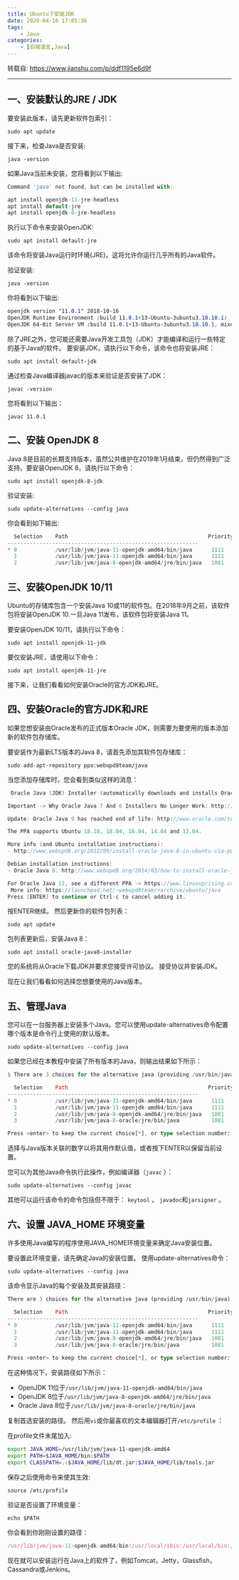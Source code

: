 ```yaml
---
title: Ubuntu下安装JDK
date: 2020-04-16 17:05:36
tags: 
	- Java
categories: 
    - [后端语言,Java]
---
```


转载自: https://www.jianshu.com/p/ddf1195e6d9f

---

## 一、安装默认的JRE / JDK

要安装此版本，请先更新软件包索引：

```shell
sudo apt update
```

接下来，检查Java是否安装:

```shell
java -version
```

如果Java当前未安装，您将看到以下输出:

```dart
Command 'java' not found, but can be installed with:

apt install openjdk-11-jre-headless
apt install default-jre            
apt install openjdk-8-jre-headless 
```

执行以下命令来安装OpenJDK:

```shell
sudo apt install default-jre
```

该命令将安装Java运行时环境(JRE)。这将允许你运行几乎所有的Java软件。

验证安装:

```shell
java -version
```

<!--more-->

你将看到以下输出:

```css
openjdk version "11.0.1" 2018-10-16
OpenJDK Runtime Environment (build 11.0.1+13-Ubuntu-3ubuntu3.18.10.1)
OpenJDK 64-Bit Server VM (build 11.0.1+13-Ubuntu-3ubuntu3.18.10.1, mixed mode, sharing)
```

除了JRE之外，您可能还需要Java开发工具包（JDK）才能编译和运行一些特定的基于Java的软件。 要安装JDK，请执行以下命令，该命令也将安装JRE：

```shell
sudo apt install default-jdk
```

通过检查Java编译器javac的版本来验证是否安装了JDK：

```shell
javac -version
```

您将看到以下输出：

```shell
javac 11.0.1
```

## 二、安装 OpenJDK 8

Java 8是目前的长期支持版本，虽然公共维护在2019年1月结束，但仍然得到广泛支持。要安装OpenJDK 8，请执行以下命令：



```shell
sudo apt install openjdk-8-jdk
```

验证安装:



```shell
sudo update-alternatives --config java
```

你会看到如下输出:



```cpp
  Selection    Path                                            Priority   Status
------------------------------------------------------------
* 0            /usr/lib/jvm/java-11-openjdk-amd64/bin/java      1111      auto mode
  1            /usr/lib/jvm/java-11-openjdk-amd64/bin/java      1111      manual mode
  2            /usr/lib/jvm/java-8-openjdk-amd64/jre/bin/java   1081      manual mode
```

## 三、安装OpenJDK 10/11

Ubuntu的存储库包含一个安装Java 10或11的软件包。在2018年9月之前，该软件包将安装OpenJDK 10.一旦Java 11发布，该软件包将安装Java 11。

要安装OpenJDK 10/11，请执行以下命令：



```shell
sudo apt install openjdk-11-jdk
```

要仅安装JRE，请使用以下命令：



```shell
sudo apt install openjdk-11-jre
```

接下来，让我们看看如何安装Oracle的官方JDK和JRE。

## 四、安装Oracle的官方JDK和JRE

如果您想安装由Oracle发布的正式版本Oracle JDK，则需要为要使用的版本添加新的软件包存储库。

要安装作为最新LTS版本的Java 8，请首先添加其软件包存储库：



```shell
sudo add-apt-repository ppa:webupd8team/java
```

当您添加存储库时，您会看到类似这样的消息：



```kotlin
 Oracle Java (JDK) Installer (automatically downloads and installs Oracle JDK8). There are no actual Java files in this PPA.

Important -> Why Oracle Java 7 And 6 Installers No Longer Work: http://www.webupd8.org/2017/06/why-oracle-java-7-and-6-installers-no.html

Update: Oracle Java 9 has reached end of life: http://www.oracle.com/technetwork/java/javase/downloads/jdk9-downloads-3848520.html

The PPA supports Ubuntu 18.10, 18.04, 16.04, 14.04 and 12.04.

More info (and Ubuntu installation instructions):
- http://www.webupd8.org/2012/09/install-oracle-java-8-in-ubuntu-via-ppa.html

Debian installation instructions:
- Oracle Java 8: http://www.webupd8.org/2014/03/how-to-install-oracle-java-8-in-debian.html

For Oracle Java 11, see a different PPA -> https://www.linuxuprising.com/2018/10/how-to-install-oracle-java-11-in-ubuntu.html
 More info: https://launchpad.net/~webupd8team/+archive/ubuntu/java
Press [ENTER] to continue or Ctrl-c to cancel adding it.
```

按ENTER继续。 然后更新你的软件包列表：

```shell
sudo apt update
```

包列表更新后，安装Java 8：

```shell
sudo apt install oracle-java8-installer
```

您的系统将从Oracle下载JDK并要求您接受许可协议。 接受协议并安装JDK。

现在让我们看看如何选择您想要使用的Java版本。

## 五、管理Java

您可以在一台服务器上安装多个Java。您可以使用update-alternatives命令配置哪个版本是命令行上使用的默认版本。

```shell
sudo update-alternatives --config java
```

如果您已经在本教程中安装了所有版本的Java，则输出结果如下所示：

```rust
$ There are 3 choices for the alternative java (providing /usr/bin/java).

  Selection    Path                                            Priority   Status
------------------------------------------------------------
* 0            /usr/lib/jvm/java-11-openjdk-amd64/bin/java      1111      auto mode
  1            /usr/lib/jvm/java-11-openjdk-amd64/bin/java      1111      manual mode
  2            /usr/lib/jvm/java-8-openjdk-amd64/jre/bin/java   1081      manual mode
  3            /usr/lib/jvm/java-8-oracle/jre/bin/java          1081      manual mode

Press <enter> to keep the current choice[*], or type selection number: 
```

选择与Java版本关联的数字以将其用作默认值，或者按下ENTER以保留当前设置。

您可以为其他Java命令执行此操作，例如编译器（`javac` ）：

```shell
sudo update-alternatives --config javac
```

其他可以运行该命令的命令包括但不限于： `keytool` ， `javadoc`和`jarsigner` 。

## 六、设置 JAVA_HOME 环境变量

许多使用Java编写的程序使用JAVA_HOME环境变量来确定Java安装位置。

要设置此环境变量，请先确定Java的安装位置。 使用update-alternatives命令：

```shell
sudo update-alternatives --config java
```

该命令显示Java的每个安装及其安装路径：

```rust
There are 3 choices for the alternative java (providing /usr/bin/java).

  Selection    Path                                            Priority   Status
------------------------------------------------------------
* 0            /usr/lib/jvm/java-11-openjdk-amd64/bin/java      1111      auto mode
  1            /usr/lib/jvm/java-11-openjdk-amd64/bin/java      1111      manual mode
  2            /usr/lib/jvm/java-8-openjdk-amd64/jre/bin/java   1081      manual mode
  3            /usr/lib/jvm/java-8-oracle/jre/bin/java          1081      manual mode

Press <enter> to keep the current choice[*], or type selection number: 
```

在这种情况下，安装路径如下所示：

- OpenJDK 11位于`/usr/lib/jvm/java-11-openjdk-amd64/bin/java`
- OpenJDK 8位于`/usr/lib/jvm/java-8-openjdk-amd64/jre/bin/java`
- Oracle Java 8位于`/usr/lib/jvm/java-8-oracle/jre/bin/java`

复制首选安装的路径。 然后用`vi`或你最喜欢的文本编辑器打开`/etc/profile` ：

在profile文件末尾加入:

```bash
export JAVA_HOME=/usr/lib/jvm/java-11-openjdk-amd64
export PATH=$JAVA_HOME/bin:$PATH
export CLASSPATH=.:$JAVA_HOME/lib/dt.jar:$JAVA_HOME/lib/tools.jar
```

保存之后使用命令来使其生效:

```shell
source /etc/profile
```

验证是否设置了环境变量：

```shell
echo $PATH
```

你会看到你刚刚设置的路径：

```jsx
/usr/lib/jvm/java-11-openjdk-amd64/bin:/usr/local/sbin:/usr/local/bin:/usr/sbin:/usr/bin:/sbin:/bin:/usr/games:/usr/local/games:/snap/bin
```

现在就可以安装运行在Java上的软件了，例如Tomcat，Jetty，Glassfish，Cassandra或Jenkins。